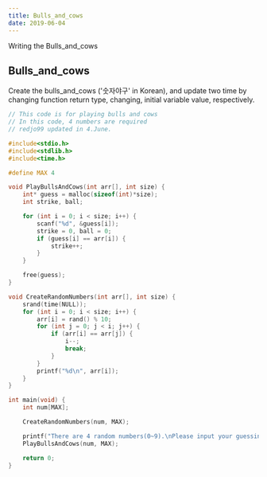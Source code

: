 ```yaml
---
title: Bulls_and_cows
date: 2019-06-04
---
```


Writing the Bulls_and_cows

## Bulls_and_cows
Create the bulls_and_cows ('숫자야구' in Korean), and update two time by changing function return type, changing, initial variable value, respectively.

```C
// This code is for playing bulls and cows
// In this code, 4 numbers are required
// redjo99 updated in 4.June.

#include<stdio.h>
#include<stdlib.h>
#include<time.h>

#define MAX 4

void PlayBullsAndCows(int arr[], int size) {
	int* guess = malloc(sizeof(int)*size);
	int strike, ball;

	for (int i = 0; i < size; i++) {
		scanf("%d", &guess[i]);
		strike = 0, ball = 0;
		if (guess[i] == arr[i]) {
			strike++;
		}
	}

	free(guess);
}

void CreateRandomNumbers(int arr[], int size) {
	srand(time(NULL));
	for (int i = 0; i < size; i++) {
		arr[i] = rand() % 10;
		for (int j = 0; j < i; j++) {
			if (arr[i] == arr[j]) {
				i--;
				break;
			}
		}
		printf("%d\n", arr[i]);
	}
}

int main(void) {
	int num[MAX];

	CreateRandomNumbers(num, MAX);

	printf("There are 4 random numbers(0~9).\nPlease input your guessing numbers in order!\n");
	PlayBullsAndCows(num, MAX);

	return 0;
}
```
